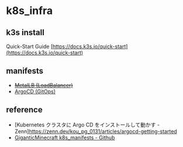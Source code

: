 # k8s_infra

## k3s install
Quick-Start Guide [https://docs.k3s.io/quick-start](https://docs.k3s.io/quick-start)

## manifests
- ~~[MetalLB (LoadBalancer)](https://metallb.universe.tf/installation/#installation-by-manifest)~~
- [ArgoCD (GitOps)](https://argo-cd.readthedocs.io/en/stable/getting_started)

## reference
- [Kubernetes クラスタに Argo CD をインストールして動かす - Zenn]https://zenn.dev/kou_pg_0131/articles/argocd-getting-started
- [GiganticMinecraft k8s_manifests - Github](https://github.com/GiganticMinecraft/seichi_infra/tree/main/seichi-onp-k8s/manifests/seichi-kubernetes/app-templates/minecraft-gateway-bungeecord)
